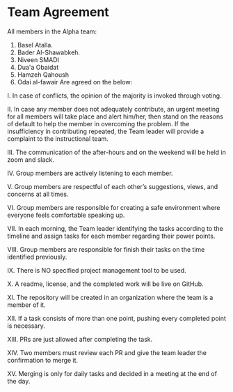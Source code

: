 # Team Agreement
 
All members in the Alpha team:
1.	Basel Atalla.
2.	Bader Al-Shawabkeh.
3.	Niveen SMADI 
4.	Dua'a Obaidat
5.  Hamzeh Qahoush
6.  Odai al-fawair
Are agreed on the below:
 
I.	In case of conflicts, the opinion of the majority is invoked through voting.

II.	In case any member does not adequately contribute, an urgent meeting for all members will take place and alert him/her, then stand on the reasons 
of default to help the member in overcoming the problem. If the insufficiency in contributing repeated, the Team leader will provide a complaint to the instructional team.

III.	The communication of the after-hours and on the weekend will be held in zoom and slack.

IV.	Group members are actively listening to each member.

V.	Group members are respectful of each other’s suggestions, views, and concerns at all times.

VI.	Group members are responsible for creating a safe environment where everyone feels comfortable speaking up.

VII.	In each morning, the Team leader identifying the tasks according to the timeline and assign tasks for each member regarding their power points.

VIII.	 Group members are responsible for finish their tasks on the time identified previously.

IX.	There is NO specified project management tool to be used.

X.	A readme, license, and the completed work will be live on GitHub.

XI.	The repository will be created in an organization where the team is a member of it.

XII.	If a task consists of more than one point, pushing every completed point is necessary.

XIII.	PRs are just allowed after completing the task.

XIV.	Two members must review each PR and give the team leader the confirmation to merge it.

XV.	Merging is only for daily tasks and decided in a meeting at the end of the day.
